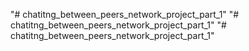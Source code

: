 "# chatitng_between_peers_network_project_part_1" 
"# chatitng_between_peers_network_project_part_1" 
"# chatitng_between_peers_network_project_part_1" 
